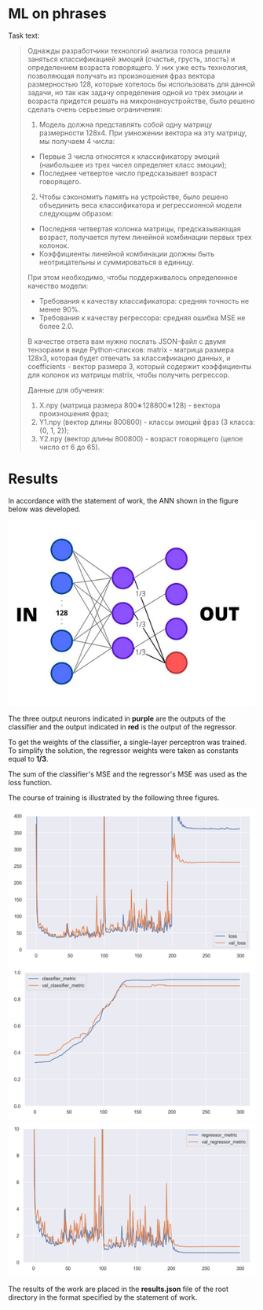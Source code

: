 # ML on phrases
Task text:
> Однажды разработчики технологий анализа голоса решили заняться классификацией эмоций (счастье, грусть, злость) и определением возраста говорящего. У них уже есть технология, позволяющая получать из произношения фраз вектора размерностью 128, которые хотелось бы использовать для данной задачи, но так как задачу определения одной из трех эмоции и возраста придется решать на микронаноустройстве, было решено сделать очень серьезные ограничения:
> 1. Модель должна представлять собой одну матрицу размерности 128x4. При умножении вектора на эту матрицу, мы получаем 4 числа:
> * Первые 3 числа относятся к классификатору эмоций (наибольшее из трех чисел определяет класс эмоции);
> * Последнее четвертое число предсказывает возраст говорящего.
> 
> 2. Чтобы сэкономить память на устройстве, было решено объединить веса классификатора и регрессионной модели следующим образом:
> * Последняя четвертая колонка матрицы, предсказывающая возраст, получается путем линейной комбинации первых трех колонок.
> * Коэффициенты линейной комбинации должны быть неотрицательны и суммироваться в единицу.
> 
> При этом необходимо, чтобы поддерживалось определенное качество модели:
> * Требования к качеству классификатора: средняя точность не менее 90%.
> * Требования к качеству регрессора: средняя ошибка MSE не более 2.0.
> 
> В качестве ответа вам нужно послать JSON-файл с двумя тензорами в виде Python-списков: matrix - матрица размера 128x3, которая будет отвечать за классификацию данных, и coefficients - вектор размера 3, который содержит коэффициенты для колонок из матрицы matrix, чтобы получить регрессор.
> 
> Данные для обучения:
> 1. X.npy (матрица размера 800∗128800∗128) - вектора произношения фраз;
> 2. Y1.npy (вектор длины 800800) - классы эмоций фраз (3 класса: {0, 1, 2});
> 3. Y2.npy (вектор длины 800800) - возраст говорящего (целое число от 6 до 65).

# Results
In accordance with the statement of work, 
the ANN shown in the figure below was developed.

![Architecture of the proposed ANN](res/ANN.jpg)

The three output neurons indicated in **purple** 
are the outputs of the classifier 
and the output indicated in **red** 
is the output of the regressor.

To get the weights of the classifier, 
a single-layer perceptron was trained. 
To simplify the solution, 
the regressor weights were taken as constants equal to **1/3**.

The sum of the classifier's MSE 
and the regressor's MSE was used as the loss function.

The course of training is illustrated by the following three figures.

![loss of model](data/img/mod1.0_loss1.png)
![values of model classifier](data/img/mod1.0_clMetric.png)
![values of model regressor](data/img/mod1.0_regMetric.png)

The results of the work are placed in the **results.json** file 
of the root directory in the format specified by the statement of work.
